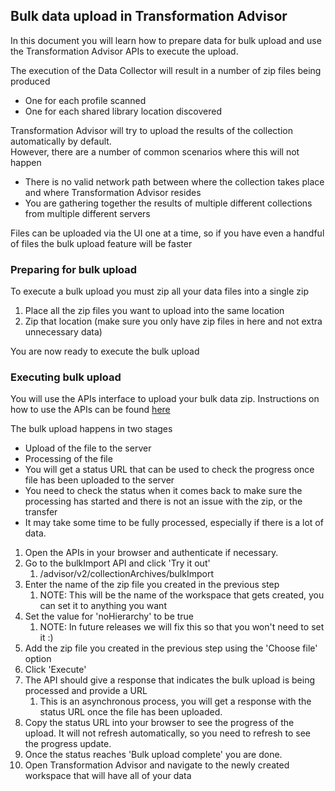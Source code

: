 
##  Bulk data upload in Transformation Advisor

In this document you will learn how to prepare data for bulk upload and use the Transformation Advisor APIs to execute the upload.    

The execution of the Data Collector will result in a number of zip files being produced
 - One for each profile scanned
 - One for each shared library location discovered

Transformation Advisor will try to upload the results of the collection automatically by default.    
However, there are a number of common scenarios where this will not happen
 - There is no valid network path between where the collection takes place and where Transformation Advisor resides
 - You are gathering together the results of multiple different collections from multiple different servers

Files can be uploaded via the UI one at a time, so if you have even a handful of files the bulk upload feature will be faster

### Preparing for bulk upload
To execute a bulk upload you must zip all your data files into a single zip

1. Place all the zip files you want to upload into the same location
2. Zip that location (make sure you only have zip files in here and not extra unnecessary data)

You are now ready to execute the bulk upload

### Executing bulk upload
You will use the APIs interface to upload your bulk data zip.
Instructions on how to use the APIs can be found [here](https://www.ibm.com/docs/en/cta?topic=started-using-transformation-advisor-apis)

The bulk upload happens in two stages
 - Upload of the file to the server
 - Processing of the file
 - You will get a status URL that can be used to check the progress once file has been uploaded to the server
 - You need to check the status when it comes back to make sure the processing has started and there is not an issue with the zip, or the transfer
 - It may take some time to be fully processed, especially if there is a lot of data.

1. Open the APIs in your browser and authenticate if necessary. 
2. Go to the bulkImport API and click 'Try it out'
   1. /advisor/v2/collectionArchives/bulkImport
3. Enter the name of the zip file you created in the previous step
   1. NOTE: This will be the name of the workspace that gets created, you can set it to anything you want
4. Set the value for 'noHierarchy' to be true
   1. NOTE: In future releases we will fix this so that you won't need to set it :) 
5. Add the zip file you created in the previous step using the 'Choose file' option
6. Click 'Execute'
7. The API should give a response that indicates the bulk upload is being processed and provide a URL
   1. This is an asynchronous process, you will get a response with the status URL once the file has been uploaded.
8. Copy the status URL into your browser to see the progress of the upload. It will not refresh automatically, so you need to refresh to see the progress update.
9. Once the status reaches 'Bulk upload complete' you are done.
10. Open Transformation Advisor and navigate to the newly created workspace that will have all of your data






